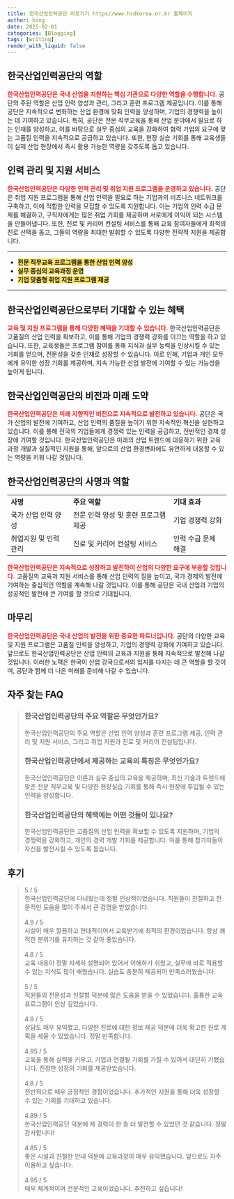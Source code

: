 ```yaml
---
title: 한국산업인력공단 바로가기 https//www.hrdkorea.or.kr 홈페이지
author: bing
date: 2025-02-01
categories: [Blogging]
tags: [writing]
render_with_liquid: false
---
```



<h2 id='산업인력공단의 역할'>한국산업인력공단의 역할</h2>

<p><b><span style="color: #ee2323;">한국산업인력공단은 국내 산업을 지원하는 핵심 기관으로 다양한 역할을 수행합니다.</span></b> 공단의 주된 역할은 산업 인력 양성과 관리, 그리고 훈련 프로그램 제공입니다. 이를 통해 공단은 지속적으로 변화하는 산업 환경에 맞춰 인력을 양성하며, 기업의 경쟁력을 높이는 데 기여하고 있습니다. 특히, 공단은 전문 직무교육을 통해 산업 분야에서 필요로 하는 인재를 양성하고, 이를 바탕으로 실무 중심의 교육을 강화하여 협력 기업의 요구에 맞는 고품질 인력을 지속적으로 공급하고 있습니다. 또한, 현장 실습 기회를 통해 교육생들이 실제 산업 현장에서 즉시 활용 가능한 역량을 갖추도록 돕고 있습니다.</p>

<h2 id='인력 관리 및 지원 서비스'>인력 관리 및 지원 서비스</h2>

<p><b><span style="color: #ee2323;">한국산업인력공단은 다양한 인력 관리 및 취업 지원 프로그램을 운영하고 있습니다.</span></b> 공단은 취업 지원 프로그램을 통해 산업 인력을 필요로 하는 기업과의 비즈니스 네트워크를 구축하고, 이에 적합한 인력을 모집할 수 있도록 지원합니다. 이는 기업의 인력 수급 문제를 해결하고, 구직자에게는 많은 취업 기회를 제공하며 서로에게 이익이 되는 시스템을 만들어냅니다. 또한, 진로 및 커리어 컨설팅 서비스를 통해 교육 참여자들에게 최적의 진로 선택을 돕고, 그들의 역량을 최대한 발휘할 수 있도록 다양한 전략적 지원을 제공합니다.</p>

<hr />

<ul>
    <li><b><span style="background-color: #ffe066;">전문 직무교육 프로그램을 통한 산업 인력 양성</span></b></li>
    <li><b><span style="background-color: #ffe066;">실무 중심의 교육과정 운영</span></b></li>
    <li><b><span style="background-color: #ffe066;">기업 맞춤형 취업 지원 프로그램 제공</span></b></li>
</ul>

<hr />

<h2 id='혜택 및 기회'>한국산업인력공단으로부터 기대할 수 있는 혜택</h2>

<p><b><span style="color: #ee2323;">교육 및 지원 프로그램을 통해 다양한 혜택을 기대할 수 있습니다.</span></b> 한국산업인력공단은 고품질의 산업 인력을 확보하고, 이를 통해 기업의 경쟁력 강화를 이끄는 역할을 하고 있습니다. 또한, 교육생들은 프로그램 참여를 통해 지식과 실무 능력을 인상시킬 수 있는 기회를 얻으며, 전문성을 갖춘 인재로 성장할 수 있습니다. 이로 인해, 기업과 개인 모두에게 유익한 성장 기회를 제공하며, 지속 가능한 산업 발전에 기여할 수 있는 가능성을 높이게 됩니다.</p>

<h2 id='비전과 미래'>한국산업인력공단의 비전과 미래 도약</h2>

<p><b><span style="color: #ee2323;">한국산업인력공단은 미래 지향적인 비전으로 지속적으로 발전하고 있습니다.</span></b> 공단은 국가 산업의 발전에 기여하고, 산업 인력의 품질을 높이기 위한 지속적인 혁신을 실현하고 있습니다. 이를 통해 전국의 기업들에게 경쟁력 있는 인력을 공급하고, 전반적인 경제 성장에 기여할 것입니다. 한국산업인력공단은 미래의 산업 트렌드에 대응하기 위한 교육 과정 개발과 실질적인 지원을 통해, 앞으로의 산업 환경변화에도 유연하게 대응할 수 있는 역량을 키워 나갈 것입니다.</p>

<h2 id='사명과 역할'>한국산업인력공단의 사명과 역할</h2>

<table>
    <tr>
        <td><b>사명</b></td>
        <td><b>주요 역할</b></td>
        <td><b>기대 효과</b></td>
    </tr>
    <tr>
        <td>국가 산업 인력 양성</td>
        <td>전문 인력 양성 및 훈련 프로그램 제공</td>
        <td>기업 경쟁력 강화</td>
    </tr>
    <tr>
        <td>취업지원 및 인력 관리</td>
        <td>진로 및 커리어 컨설팅 서비스</td>
        <td>인력 수급 문제 해결</td>
    </tr>
</table>

<p><b><span style="color: #ee2323;">한국산업인력공단은 지속적으로 성장하고 발전하여 산업의 다양한 요구에 부응할 것입니다.</span></b> 고품질의 교육과 지원 서비스를 통해 산업 인력의 질을 높이고, 국가 경제의 발전에 기여하는 중심적인 역할을 계속해 나갈 것입니다. 이를 통해 공단은 국내 산업과 기업의 성공적인 발전에 큰 기여를 할 것으로 기대됩니다.</p>

<h2 id='요약 및 마무리'>마무리</h2>

<p><b><span style="color: #ee2323;">한국산업인력공단은 국내 산업의 발전을 위한 중요한 파트너입니다.</span></b> 공단의 다양한 교육 및 지원 프로그램은 고품질 인력을 양성하고, 기업의 경쟁력 강화에 기여하고 있습니다. 앞으로도 한국산업인력공단은 산업 인력의 교육과 지원을 통해 지속적으로 발전해 나갈 것입니다. 이러한 노력은 한국이 산업 강국으로서의 입지를 다지는 데 큰 역할을 할 것이며, 공단과 함께 더 나은 미래를 준비해 나갈 수 있습니다.</p>


<h2 id='자주_찾는_FAQ'>자주 찾는 FAQ</h2>
<div itemscope="" itemtype="https://schema.org/FAQPage"> 
<blockquote> 
<div itemscope="" itemprop="mainEntity" itemtype="https://schema.org/Question"> 
<h3 itemprop="name">한국산업인력공단의 주요 역할은 무엇인가요?</h3> 
<div itemscope="" itemprop="acceptedAnswer" itemtype="https://schema.org/Answer"> 
<span itemprop="text"> 
<p>한국산업인력공단의 주요 역할은 산업 인력 양성과 훈련 프로그램 제공, 인력 관리 및 지원 서비스, 그리고 취업 지원과 진로 및 커리어 컨설팅입니다.</p> 
</span> 
</div> 
</div> 

<div itemscope="" itemprop="mainEntity" itemtype="https://schema.org/Question"> 
<h3 itemprop="name">한국산업인력공단에서 제공하는 교육의 특징은 무엇인가요?</h3> 
<div itemscope="" itemprop="acceptedAnswer" itemtype="https://schema.org/Answer"> 
<span itemprop="text"> 
<p>한국산업인력공단은 이론과 실무 중심의 교육을 제공하며, 최신 기술과 트렌드에 맞춘 전문 직무교육 및 다양한 현장실습 기회를 통해 즉시 현장에 투입될 수 있는 인력을 양성합니다.</p> 
</span> 
</div> 
</div> 

<div itemscope="" itemprop="mainEntity" itemtype="https://schema.org/Question"> 
<h3 itemprop="name">한국산업인력공단의 혜택에는 어떤 것들이 있나요?</h3> 
<div itemscope="" itemprop="acceptedAnswer" itemtype="https://schema.org/Answer"> 
<span itemprop="text"> 
<p>한국산업인력공단은 고품질의 산업 인력을 확보할 수 있도록 지원하며, 기업의 경쟁력을 강화하고, 개인의 경력 개발 기회를 제공합니다. 이를 통해 참가자들이 자신을 발전시킬 수 있도록 돕습니다.</p> 
</span> 
</div> 
</div> 

</blockquote> 
</div>
<h2 id='후기'>후기</h2>
<div itemscope itemtype="https://schema.org/Product">
  <blockquote>
  <div itemprop="review" itemscope itemtype="https://schema.org/Review">
      <div itemprop="reviewRating" itemscope itemtype="https://schema.org/Rating"> <span itemprop="ratingValue">5</span> / <span itemprop="bestRating">5</span> </div>
      <span itemprop="reviewBody">한국산업인력공단에 다녀왔는데 정말 인상적이었습니다. 직원들이 친절하고 전문적인 도움을 많이 주셔서 큰 감명을 받았습니다.</span>
  </div>
  <br>
  <div itemprop="review" itemscope itemtype="https://schema.org/Review">
      <div itemprop="reviewRating" itemscope itemtype="https://schema.org/Rating"> <span itemprop="ratingValue">4.9</span> / <span itemprop="bestRating">5</span> </div>
      <span itemprop="reviewBody">시설이 매우 깔끔하고 현대적이어서 교육받기에 최적의 환경이었습니다. 항상 쾌적한 분위기를 유지하는 것 같아 좋았습니다.</span>
  </div>
  <br>
  <div itemprop="review" itemscope itemtype="https://schema.org/Review">
      <div itemprop="reviewRating" itemscope itemtype="https://schema.org/Rating"> <span itemprop="ratingValue">4.8</span> / <span itemprop="bestRating">5</span> </div>
      <span itemprop="reviewBody">교육 내용이 정말 자세히 설명되어 있어서 이해하기 쉬웠고, 실무에 바로 적용할 수 있는 지식도 많이 배웠습니다. 실습도 충분히 제공되어 만족스러웠습니다.</span>
  </div>
  <br>
  <div itemprop="review" itemscope itemtype="https://schema.org/Review">
      <div itemprop="reviewRating" itemscope itemtype="https://schema.org/Rating"> <span itemprop="ratingValue">5</span> / <span itemprop="bestRating">5</span> </div>
      <span itemprop="reviewBody">직원들의 전문성과 친절함 덕분에 많은 도움을 받을 수 있었습니다. 훌륭한 교육 프로그램이 인상 깊었습니다.</span>
  </div>
  <br>
  <div itemprop="review" itemscope itemtype="https://schema.org/Review">
      <div itemprop="reviewRating" itemscope itemtype="https://schema.org/Rating"> <span itemprop="ratingValue">4.9</span> / <span itemprop="bestRating">5</span> </div>
      <span itemprop="reviewBody">상담도 매우 유익했고, 다양한 진로에 대한 정보 제공 덕분에 더욱 확고한 진로 계획을 세울 수 있었습니다. 정말 만족합니다.</span>
  </div>
  <br>
  <div itemprop="review" itemscope itemtype="https://schema.org/Review">
      <div itemprop="reviewRating" itemscope itemtype="https://schema.org/Rating"> <span itemprop="ratingValue">4.95</span> / <span itemprop="bestRating">5</span> </div>
      <span itemprop="reviewBody">교육을 통해 실력을 키우고, 기업과 연결될 기회를 가질 수 있어서 대단히 기뻤습니다. 진정한 성장의 기회를 제공받았습니다.</span>
  </div>
  <br>
  <div itemprop="review" itemscope itemtype="https://schema.org/Review">
      <div itemprop="reviewRating" itemscope itemtype="https://schema.org/Rating"> <span itemprop="ratingValue">4.8</span> / <span itemprop="bestRating">5</span> </div>
      <span itemprop="reviewBody">전반적으로 매우 긍정적인 경험이었습니다. 추가적인 지원을 통해 더욱 성장할 수 있는 기회를 기대하고 있습니다.</span>
  </div>
  <br>
  <div itemprop="review" itemscope itemtype="https://schema.org/Review">
      <div itemprop="reviewRating" itemscope itemtype="https://schema.org/Rating"> <span itemprop="ratingValue">4.89</span> / <span itemprop="bestRating">5</span> </div>
      <span itemprop="reviewBody">한국산업인력공단 덕분에 제 경력이 한 층 더 발전할 수 있었던 것 같습니다. 정말 감사합니다!</span>
  </div>
  <br>
  <div itemprop="review" itemscope itemtype="https://schema.org/Review">
      <div itemprop="reviewRating" itemscope itemtype="https://schema.org/Rating"> <span itemprop="ratingValue">4.85</span> / <span itemprop="bestRating">5</span> </div>
      <span itemprop="reviewBody">좋은 시설과 친절한 안내 덕분에 교육과정이 매우 유익했습니다. 앞으로도 자주 이용하고 싶습니다.</span>
  </div>
  <br>
  <div itemprop="review" itemscope itemtype="https://schema.org/Review">
      <div itemprop="reviewRating" itemscope itemtype="https://schema.org/Rating"> <span itemprop="ratingValue">4.95</span> / <span itemprop="bestRating">5</span> </div>
      <span itemprop="reviewBody">매우 체계적이며 전문적인 교육이었습니다. 추천하고 싶습니다!</span>
  </div>
  </blockquote>
</div>
